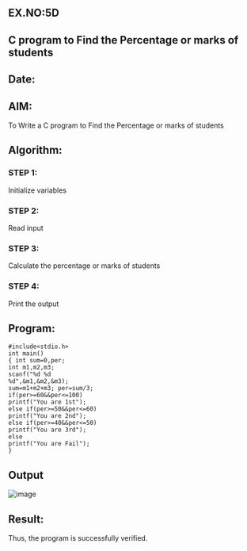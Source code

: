 ## EX.NO:5D
##  C program to Find the Percentage or marks of students
## Date:
## AIM:
To Write a C program to Find the Percentage or marks of students
## Algorithm:
### STEP 1:
Initialize variables
### STEP 2:
Read input
### STEP 3:
Calculate the percentage or marks of students
### STEP 4:
Print the output
## Program:
``` 
#include<stdio.h> 
int main()
{ int sum=0,per; 
int m1,m2,m3;
scanf("%d %d 
%d",&m1,&m2,&m3); 
sum=m1+m2+m3; per=sum/3; 
if(per>=60&&per<=100)
printf("You are 1st");
else if(per>=50&&per<=60) 
printf("You are 2nd");
else if(per>=40&&per<=50)
printf("You are 3rd"); 
else
printf("You are Fail");
}
```
## Output
![image](https://github.com/Yogabharathi3/1/assets/118899387/5f6fbc58-e856-4bfe-8f18-c671e1309f72)

## Result:
Thus, the program is successfully verified.
